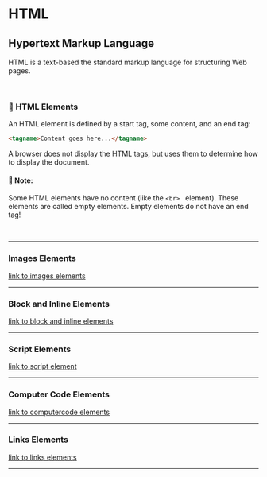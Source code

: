 # HTML

## Hypertext Markup Language 

HTML is a text-based the standard markup language for structuring Web pages.

<br>

### :notebook_with_decorative_cover: HTML Elements

An HTML element is defined by a start tag, some content, and an end tag:

```html
<tagname>Content goes here...</tagname> 
```

A browser does not display the HTML tags, but uses them to determine how to display the document.

#### :memo: Note:   
Some HTML elements have no content (like the `<br> ` element). These elements are called empty elements. Empty elements do not have an end tag!

<br>

---

### Images Elements

[link to images elements](images.md)

---

### Block and Inline Elements

[link to block and inline elements](block-inline-elements.md)

----

### Script Elements

[link to script element](script-element.md)

---

### Computer Code Elements

[link to computercode elements](computercode.md)

---

### Links Elements

[link to links elements](linkes.md)

---
